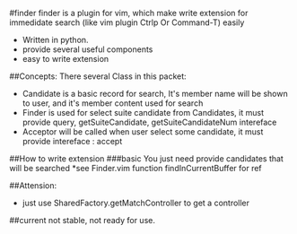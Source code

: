 #finder
finder is a  plugin for vim, which make write extension for immedidate search 
(like vim plugin Ctrlp Or Command-T) easily

* Written in python.
* provide several useful components
* easy to write extension

##Concepts:
There several Class in this packet:
* Candidate is a basic record for search, It's member name will be shown to user, and it's member content used for search
* Finder is used for select suite candidate from Candidates, it must provide query, getSuiteCandidate, getSuiteCandidateNum intereface
* Acceptor will be called when user select some candidate, it must provide intereface : accept

##How to write extension
###basic 
You just need provide candidates that will be searched
*see Finder.vim function findInCurrentBuffer for ref


##Attension:
* just use SharedFactory.getMatchController to get a controller

##current not stable, not ready for use.

